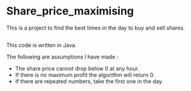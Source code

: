 # Share_price_maximising
This is a project to find the best times in the day to buy and sell shares.

##
This code is written in Java.

The following are assumptions I have made :
* The share price cannot drop below 0 at any hour.
* If there is no maximum profit the algorithm will return 0.
* If there are repeated numbers, take the first one in the day. 
